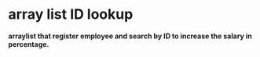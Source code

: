 # array list ID lookup

<strong>arraylist that register employee and search by ID to increase the salary in percentage.
